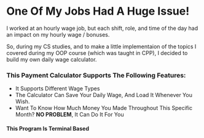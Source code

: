 # One Of My Jobs Had A Huge Issue!

I worked at an hourly wage job, but each shift, role, and time of the day had an impact on my hourly wage / bonuses.

So, during my CS studies, and to make a little implementaion of the topics I covered during my OOP course (which was taught in CPP), I decided to build my own daily wage calculator.

### This Payment Calculator Supports The Following Features:
* It Supports Different Wage Types
* The Calculator Can Save Your Daily Wage, And Load It Whenever You Wish.
* Want To Know How Much Money You Made Throughout This Specific Month? **NO PROBLEM**, It Can Do It For You


#### This Program Is Terminal Based



